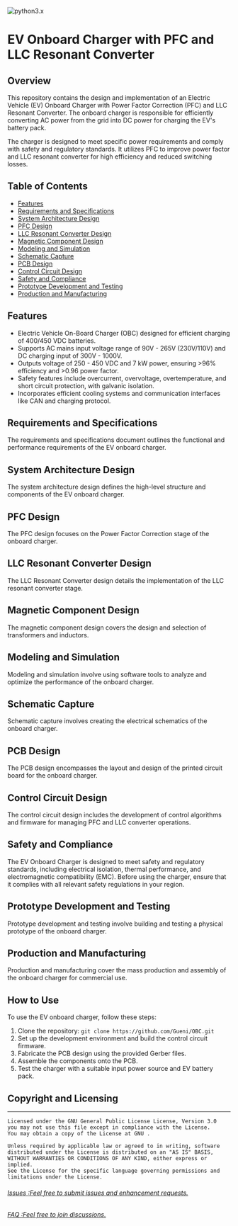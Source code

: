 ![python3.x](https://img.shields.io/badge/python-3.x-brightgreen.svg)
# EV Onboard Charger with PFC and LLC Resonant Converter
## Overview

This repository contains the design and implementation of an Electric Vehicle (EV) Onboard Charger with Power Factor Correction (PFC) and LLC Resonant Converter. The onboard charger is responsible for efficiently converting AC power from the grid into DC power for charging the EV's battery pack.

The charger is designed to meet specific power requirements and comply with safety and regulatory standards. It utilizes PFC to improve power factor and LLC resonant converter for high efficiency and reduced switching losses.

## Table of Contents

- [Features](#features)
- [Requirements and Specifications](#requirements-and-specifications)
- [System Architecture Design](#system-architecture-design)
- [PFC Design](#pfc-design)
- [LLC Resonant Converter Design](#llc-resonant-converter-design)
- [Magnetic Component Design](#magnetic-component-design)
- [Modeling and Simulation](#modeling-and-simulation)
- [Schematic Capture](#schematic-capture)
- [PCB Design](#pcb-design)
- [Control Circuit Design](#control-circuit-design)
- [Safety and Compliance](#safety-and-compliance)
- [Prototype Development and Testing](#prototype-development-and-testing)
- [Production and Manufacturing](#production-and-manufacturing)

## Features

- Electric Vehicle On-Board Charger (OBC) designed for efficient charging of 400/450 VDC batteries.
- Supports AC mains input voltage range of 90V - 265V (230V/110V) and DC charging input of 300V - 1000V.
- Outputs voltage of 250 - 450 VDC and 7 kW power, ensuring >96% efficiency and >0.96 power factor.
- Safety features include overcurrent, overvoltage, overtemperature, and short circuit protection, with galvanic isolation.
- Incorporates efficient cooling systems and communication interfaces like CAN and charging protocol.

## Requirements and Specifications

The requirements and specifications document outlines the functional and performance requirements of the EV onboard charger.

## System Architecture Design

The system architecture design defines the high-level structure and components of the EV onboard charger.

## PFC Design

The PFC design focuses on the Power Factor Correction stage of the onboard charger.

## LLC Resonant Converter Design

The LLC Resonant Converter design details the implementation of the LLC resonant converter stage.

## Magnetic Component Design

The magnetic component design covers the design and selection of transformers and inductors.

## Modeling and Simulation

Modeling and simulation involve using software tools to analyze and optimize the performance of the onboard charger.

## Schematic Capture

Schematic capture involves creating the electrical schematics of the onboard charger.

## PCB Design

The PCB design encompasses the layout and design of the printed circuit board for the onboard charger.

## Control Circuit Design

The control circuit design includes the development of control algorithms and firmware for managing PFC and LLC converter operations.

## Safety and Compliance

The EV Onboard Charger is designed to meet safety and regulatory standards, including electrical isolation, thermal performance, and electromagnetic compatibility (EMC). Before using the charger, ensure that it complies with all relevant safety regulations in your region.

## Prototype Development and Testing

Prototype development and testing involve building and testing a physical prototype of the onboard charger.

## Production and Manufacturing

Production and manufacturing cover the mass production and assembly of the onboard charger for commercial use.


## How to Use

To use the EV onboard charger, follow these steps:

1. Clone the repository: `git clone https://github.com/Gueni/OBC.git`
2. Set up the development environment and build the control circuit firmware.
3. Fabricate the PCB design using the provided Gerber files.
4. Assemble the components onto the PCB.
5. Test the charger with a suitable input power source and EV battery pack.

## Copyright and Licensing
-----
    Licensed under the GNU General Public License License, Version 3.0
    you may not use this file except in compliance with the License.
    You may obtain a copy of the License at GNU .

    Unless required by applicable law or agreed to in writing, software
    distributed under the License is distributed on an "AS IS" BASIS,
    WITHOUT WARRANTIES OR CONDITIONS OF ANY KIND, either express or implied.
    See the License for the specific language governing permissions and
    limitations under the License.

###### [Issues :Feel free to submit issues and enhancement requests.](https://github.com/Gueni/OBC/issues) 
###### [FAQ    :Feel free to join discussions.](https://github.com/Gueni/OBC/discussions)


